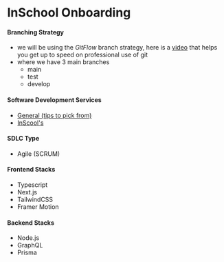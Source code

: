 # InSchool Onboarding

#### Branching Strategy
- we will be using the *GitFlow* branch strategy, here is a [video](https://www.youtube.com/watch?v=Uszj_k0DGsg&ab_channel=freeCodeCamp.org) that helps you get up to speed on professional use of git
- where we have 3 main branches
  - main
  - test
  - develop

#### Software Development Services
- [General (tips to pick from)](https://miro.com/app/board/uXjVNaLxuLo=/?share_link_id=989018867386#tpicker-content)
- [InScool's](https://miro.com/app/board/uXjVNaLxuLo=/?share_link_id=989018867386#tpicker-content)

#### SDLC Type
- Agile (SCRUM)

#### Frontend Stacks
- Typescript
- Next.js
- TailwindCSS
- Framer Motion

#### Backend Stacks
- Node.js
- GraphQL
- Prisma




